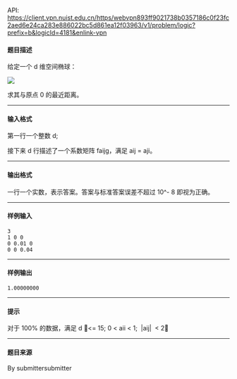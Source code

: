 API: https://client.vpn.nuist.edu.cn/https/webvpn893ff9021738b0357186c0f23fc2aed6e24ca283e886022bc5d861ea12f03963/v1/problem/logic?prefix=b&logicId=4181&enlink-vpn

#### 题目描述

给定一个 d 维空间椭球：

![](../file/4181_0.gif)

求其与原点 0 的最近距离。

---

#### 输入格式

第一行一个整数 d;

接下来 d 行描述了一个系数矩阵 faijg，满足 aij = aji。

---

#### 输出格式

一行一个实数，表示答案。答案与标准答案误差不超过 10^- 8 即视为正确。

---

#### 样例输入
```
3
1 0 0
0 0.01 0
0 0 0.04
```

---

#### 样例输出
```
1.00000000
```

---

#### 提示

对于 100% 的数据，满足 d <= 15; 0 < aii < 1;  |aij|  < 2；

---

#### 题目来源

By submittersubmitter